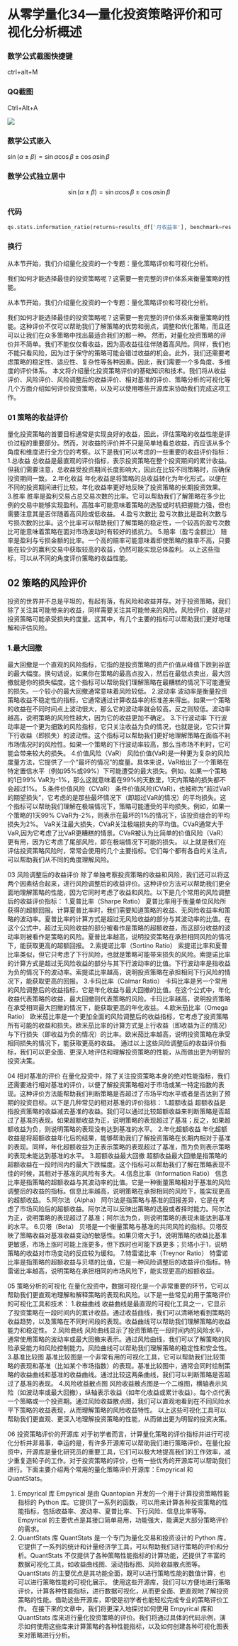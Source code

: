 #
# 从零学量化34—量化投资策略评价和可视化分析概述


### 数学公式截图快捷键

ctrl+alt+M


### QQ截图

Ctrl+Alt+A

![](2024-02-04-16-52-59.png)


### 数学公式嵌入

$`\sin (\alpha \pm \beta)=\sin \alpha \cos \beta \pm \cos \alpha \sin \beta`$

### 数学公式独立居中

```math 
\sin (\alpha \pm \beta)=\sin \alpha \cos \beta \pm \cos \alpha \sin \beta
```

### 代码

``` python
qs.stats.information_ratio(returns=results_df['月收益率'], benchmark=results_df['月收益率_基准'])
```

### 换行

从本节开始，我们介绍量化投资的一个专题：量化策略评价和可视化分析。

我们如何才能选择最佳的投资策略呢？这需要一套完整的评价体系来衡量策略的性能。



从本节开始，我们介绍量化投资的一个专题：量化策略评价和可视化分析。

我们如何才能选择最佳的投资策略呢？这需要一套完整的评价体系来衡量策略的性能。这种评价不仅可以帮助我们了解策略的优势和弱点，调整和优化策略，而且还可以让我们在众多策略中找出最适合我们的那一种。
然而，对量化投资策略的评价并不简单。我们不能仅仅看收益，因为高收益往往伴随着高风险。同样，我们也不能只看风险，因为过于保守的策略可能会错过收益的机会。此外，我们还需要考虑策略的稳定性、适应性、复杂性等各种因素。因此，我们需要一个多角度、多维度的评价体系。
本文将介绍量化投资策略评价的基础知识和技术。我们将从收益评价、风险评价、风险调整后的收益评价、相对基准的评价、策略分析的可视化等几个方面介绍如何评价投资策略，以及可以使用哪些开源库来协助我们完成这项工作。

### 01 策略的收益评价
量化投资策略的首要目标通常是实现良好的收益，因此，评估策略的收益性能是评价过程的重要部分。然而，对收益的评价并不只是简单地看总收益，而应该从多个角度和维度进行全方位的考察。以下是我们可以考虑的一些重要的收益评价指标：
1.总收益
总收益是最直观的评价指标，表示投资策略在整个投资期间的累计收益。但我们需要注意，总收益受投资期间长度影响大，因此在比较不同策略时，应确保投资期间一致。
2.年化收益
年化收益是将策略的总收益转化为年化形式，以便在不同的投资期间进行比较。年化收益率更好地反映了投资策略的长期投资效果。
3.胜率
胜率是盈利交易占总交易次数的比率。它可以帮助我们了解策略在多少比例的交易中能够实现盈利。高胜率可能意味着策略的选股或时机把握能力强，但也需要注意其是否伴随着高风险或低收益。
4.盈亏次数比
盈亏次数比是盈利次数与亏损次数的比率。这个比率可以帮助我们了解策略的稳定性，一个较高的盈亏次数比可能意味着策略在面对市场波动时有较好的抵抗力。
5.赔率（盈亏金额比）
赔率是盈利与亏损金额的比率。一个高的赔率可能意味着即使策略的胜率不高，只要能在较少的赢利交易中获取较高的收益，仍然可能实现总体盈利。
以上这些指标，可以从不同的角度评价策略的收益性能。


## 02 策略的风险评价
投资的世界并不总是平坦的，有起有落，有风险和收益并存。对于投资策略，我们除了关注其可能带来的收益，同样需要关注其可能带来的风险。风险评价，就是对投资策略可能承受损失的度量。这其中，有几个主要的指标可以帮助我们更好地理解和评估风险。
### 1.最大回撤
最大回撤是一个直观的风险指标，它指的是投资策略的资产价值从峰值下跌到谷底的最大幅度。换句话说，如果你在策略的最高点投入，然后在最低点卖出，最大回撤就是你的损失幅度。这个指标可以帮助我们理解策略在最糟糕的情况下可能遭受的损失。一个较小的最大回撤通常意味着风险较低。
2.波动率
波动率是衡量投资策略收益不稳定性的指标，它通常通过计算收益率的标准差来得出。如果一个策略的收益在不同时间点上波动很大，那么它的波动率就会较高，反之则较低。波动率越高，说明策略的风险性越大，因为它的收益更加不确定。
3.下行波动率
下行波动率是一个更为细致的风险指标，它只关注收益为负的情况，也就是说，它只计算下行收益（即损失）的波动性。这个指标可以帮助我们更好地理解策略在面临不利市场情况时的风险性。如果一个策略的下行波动率较高，那么当市场不利时，它可能会带来较大的损失。
4.价值风险（VaR）
风险价值(VaR)是一种更为复杂的风险度量方法，它提供了一个“最坏的情况”的度量。具体来说，VaR给出了一个策略在特定置信水平（例如95%或99%）下可能遭受的最大损失。例如，如果一个策略的1日99% VaR为-1%，那么这就意味着在99%的天数里，1天内策略的损失都不会超过1%。
5.条件价值风险（CVaR）
条件价值风险(CVaR)，也被称为“超过VaR的期望损失”，它考虑的是那些最坏情况下（即超过VaR的情况）的平均损失。这个指标可以帮助我们理解在极端情况下，策略可能遭受的平均损失。例如，如果一个策略的1天99% CVaR为-2%，则表示在最坏的1%的情况下，该投资组合的平均损失为2%。
VaR关注最大损失，CVaR关注极端损失的平均值。CVaR通常大于VaR,因为它考虑了比VaR更糟糕的情景。CVaR被认为比简单的价值风险（VaR）更有用，因为它考虑了尾部风险，即在极端情况下可能的损失。
以上就是我们在评估投资策略风险时，常常会使用的几个主要指标。它们每个都有各自的关注点，可以帮助我们从不同的角度理解风险。

03
风险调整后的收益评价
除了单独考察投资策略的收益和风险，我们还可以将这两个因素结合起来，进行风险调整后的收益评价。这种评价方法可以帮助我们更全面地理解策略的性能，因为它同时考虑了收益和风险。以下是几个常用的风险调整后的收益评价指标：
1.夏普比率（Sharpe Ratio）
夏普比率用于衡量单位风险所获得的超额回报。计算夏普比率时，我们需要知道策略的收益、无风险收益率和策略的波动率。夏普比率的计算方式是超过无风险收益的部分与其波动率的比值。在这个公式中，超过无风险收益的部分被看作是策略的超额收益，而这部分收益的波动率则被看作是策略的风险。夏普比率越高，说明投资策略在承担相同风险的情况下，能获取更高的超额回报。
2.索提诺比率（Sortino Ratio）
索提诺比率和夏普比率类似，但它只考虑了下行风险，也就是策略可能带来损失的风险。索提诺比率的计算方式是超过无风险收益的部分与其下行波动率的比值。下行波动率是指收益为负的情况下的波动率。索提诺比率越高，说明投资策略在承担相同下行风险的情况下，能获取更高的回报。
3.卡玛比率（Calmar Ratio）
卡玛比率是另一个常用的风险调整后的收益指标，它是年化收益与最大回撤的比值。在这个公式中，年化收益代表策略的收益，最大回撤则代表策略的风险。卡玛比率越高，说明投资策略在承受相同最大回撤的情况下，能获取更高的年化收益。
4.欧米茄比率（Omega Ratio）
欧米茄比率是一个更加全面的风险调整后的收益指标，它考虑了投资策略所有可能的收益和损失。欧米茄比率的计算方式是上行收益（即收益为正的情况）与下行损失（即收益为负的情况）的比率。欧米茄比率越高，说明投资策略在承受相同损失的情况下，能获取更高的收益。
通过以上这些风险调整后的收益评价指标，我们可以更全面、更深入地评估和理解投资策略的性能，从而做出更为明智的投资决策。

04
相对基准的评价
在量化投资中，除了关注投资策略本身的绝对性能指标，我们还需要进行相对基准的评价，以便了解投资策略相对于市场或某一特定指数的表现。这种评价方法能帮助我们判断策略是否超过了市场平均水平或者是否达到了预期的投资目标。以下是几种常见的相对基准的评价指标：
1.超额收益
超额收益是指投资策略的收益减去基准的收益。我们可以通过比较超额收益来判断策略是否超过了基准的表现。如果超额收益为正，说明策略的表现超过了基准；反之，如果超额收益为负，则说明策略的表现没有达到基准的水平。
2.年化超额收益
年化超额收益是将超额收益年化后的结果，能够帮助我们了解投资策略在长期内相对于基准的表现。同样，年化超额收益为正表示策略的表现超过了基准，而为负则表示策略的表现未能达到基准的水平。
3.超额收益最大回撤
超额收益最大回撤是指策略的超额收益在一段时间内的最大下跌幅度。这个指标可以帮助我们了解在策略表现不佳的时候，其相对于基准的风险有多大。
4.信息比率（Information Ratio）
信息比率是指策略的超额收益与其波动率的比值。它是一种衡量策略相对于基准的风险调整后的收益的指标。信息比率越高，说明策略在承担相同的风险下，能实现更高的超额收益。
5.阿尔法（Alpha）
阿尔法是指策略与基准的回报差异，它是在考虑了市场风险后的超额收益。阿尔法可以反映出策略的选股或者择时能力。阿尔法为正，说明策略的表现超过了基准；阿尔法为负，则说明策略的表现未能达到基准的水平。
6.贝塔（Beta）
贝塔是一个衡量策略与基准的共同风险的指标。贝塔反映了策略收益对基准收益变动的敏感性。如果贝塔大于1，说明策略的收益比基准更敏感，市场上涨时可能上涨更多，但下跌时也可能下跌更多；贝塔小于1，说明策略的收益对市场变动的反应较为缓和。
7.特雷诺比率（Treynor Ratio）
特雷诺比率是指策略的超额收益与贝塔的比值，它是一种风险调整后的收益评价指标。特雷诺比率越高，说明策略在承担相同的市场风险下，能实现更高的超额收益。

05
策略分析的可视化
在量化投资中，数据可视化是一个非常重要的环节，它可以帮助我们更直观地理解和解释策略的表现和风险。以下是一些常见的用于策略评价的可视化工具和技术：
1.收益曲线
收益曲线是最直观的可视化工具之一，它显示了投资策略在一段时间内的累计收益。通过收益曲线，我们可以清晰地看到策略的收益趋势，以及策略在不同时间段的表现。收益曲线可以帮助我们理解策略的收益能力和稳定性。
2.风险曲线
风险曲线显示了投资策略在一段时间内的风险水平，通常使用策略的波动率或最大回撤来表示。通过风险曲线，我们可以了解策略的风险承受能力和风险控制能力。风险曲线可以帮助我们理解策略的稳定性和安全性。
3.基准比较图
基准比较图是一个非常有用的可视化工具，它可以帮助我们比较策略的表现和基准（比如某个市场指数）的表现。基准比较图中，通常会同时绘制策略的收益曲线和基准的收益曲线。通过比较这两条曲线，我们可以判断策略是否超过了基准的表现。
4.风险收益散点图
风险收益散点图是一个二维图，横轴表示风险（如波动率或最大回撤），纵轴表示收益（如年化收益或累计收益）。每个点代表一个策略或一个投资期。通过风险收益散点图，我们可以直观地看到在不同风险水平下策略的收益表现，从而理解策略的风险收益特性。
以上这些可视化工具可以帮助我们更直观、更深入地理解投资策略的性能，从而做出更为明智的投资决策。

06
投资策略评价的开源库
对于初学者而言，计算量化策略的评价指标并进行可视化分析并非易事，幸运的是，有许多开源库可以帮助我们进行策略评价。在量化投资中，开源库是量化研究员的重要工具，它们可以极大地提高我们的工作效率，减少重复造轮子的工作。对于投资策略的评价，也有一些优秀的开源库可以帮助我们进行。下面主要介绍两个常用的量化策略评价开源库：Empyrical 和 QuantStats。
1. Empyrical 库
Empyrical 是由 Quantopian 开发的一个用于计算投资策略性能指标的 Python 库。它提供了一系列的函数，可以用来计算各种投资策略的性能指标，包括收益率、波动率、夏普比率、下行风险、信息比率等等。Empyrical 的主要优点是其接口简单易用，功能强大，能满足大部分策略评价的需求。
2. QuantStats 库
QuantStats 是一个专门为量化交易和投资设计的 Python 库，它提供了一系列的统计和计量经济学工具，可以帮助我们进行策略的评价和分析。QuantStats 不仅提供了各种策略性能指标的计算功能，还提供了丰富的数据可视化工具，如收益曲线图、滚动指标图、风险收益散点图等。QuantStats 的主要优点是其功能全面，既可以进行策略性能的数值计算，也可以进行策略性能的可视化展示。
使用这些开源库，我们可以方便地进行策略评价，计算各种性能指标，进行数据可视化，从而更全面、更直观地了解投资策略的性能。借助这些开源库，即使是初学者也能轻松完成专业的策略评价工作。
在接下来的文章中，我们将更深入地探讨如何使用 Empyrical 库和 QuantStats 库来进行量化投资策略的评价。我们将通过具体的代码示例，演示如何使用这些库来计算策略的各种性能指标，以及如何创建各种可视化图表来对策略进行分析。































